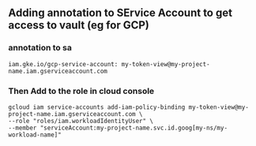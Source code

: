 ## Adding annotation to SErvice Account to get access to vault (eg for GCP)

### annotation to sa
```
iam.gke.io/gcp-service-account: my-token-view@my-project-name.iam.gserviceaccount.com
```

### Then Add to the role in cloud console
```
gcloud iam service-accounts add-iam-policy-binding my-token-view@my-project-name.iam.gserviceaccount.com \
--role "roles/iam.workloadIdentityUser" \
--member "serviceAccount:my-project-name.svc.id.goog[my-ns/my-workload-name]"
```
